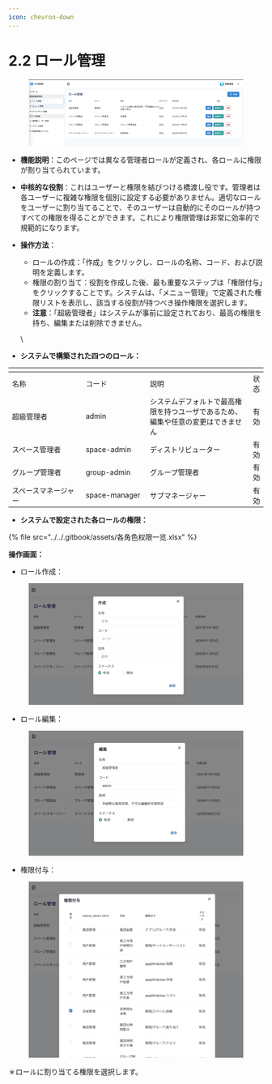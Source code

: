 ```yaml
---
icon: chevron-down
---
```


# 2.2 ロール管理

<figure><img src="../../.gitbook/assets/image (2) (1).png" alt=""><figcaption></figcaption></figure>



* **機能説明**：このページでは異なる管理者ロールが定義され、各ロールに権限が割り当てられています。



* **中核的な役割**：これはユーザーと権限を結びつける橋渡し役です。管理者は各ユーザーに複雑な権限を個別に設定する必要がありません。適切なロールをユーザーに割り当てることで、そのユーザーは自動的にそのロールが持つすべての権限を得ることができます。これにより権限管理は非常に効率的で規範的になります。



*   **操作方法**：

    * ロールの作成：「作成」をクリックし、ロールの名称、コード、および説明を定義します。
    * 権限の割り当て：役割を作成した後、最も重要なステップは「権限付与」をクリックすることです。システムは、「メニュー管理」で定義された権限リストを表示し、該当する役割が持つべき操作権限を選択します。
    * **注意**：「超級管理者」はシステムが事前に設定されており、最高の権限を持ち、編集または削除できません。

    \

* **システムで構築された四つのロール：**

<table data-header-hidden><thead><tr><th width="218.53411865234375"></th><th width="153.251953125"></th><th width="308.5220947265625"></th><th></th></tr></thead><tbody><tr><td>名称</td><td>コード</td><td>説明</td><td>状态</td></tr><tr><td>超級管理者</td><td>admin</td><td>システムデフォルトで最高権限を持つユーザであるため、編集や任意の変更はできません</td><td>有効</td></tr><tr><td>スペース管理者</td><td>space-admin</td><td>ディストリビューター</td><td>有効</td></tr><tr><td>グループ管理者</td><td>group-admin</td><td>グループ管理者</td><td>有効</td></tr><tr><td>スペースマネージャー</td><td>space-manager</td><td>サブマネージャー</td><td>有効</td></tr></tbody></table>



* **システムで設定された各ロールの権限：**

{% file src="../../.gitbook/assets/各角色权限一览.xlsx" %}



**操作画面：**

* ロール作成：

<div align="left"><figure><img src="../../.gitbook/assets/image (3) (1).png" alt="" width="563"><figcaption></figcaption></figure></div>

* ロール編集：

<div align="left"><figure><img src="../../.gitbook/assets/image (4) (1).png" alt="" width="563"><figcaption></figcaption></figure></div>

* 権限付与：

<div align="left"><figure><img src="../../.gitbook/assets/image (5) (1).png" alt="" width="563"><figcaption></figcaption></figure></div>

＊ロールに割り当てる権限を選択します。
